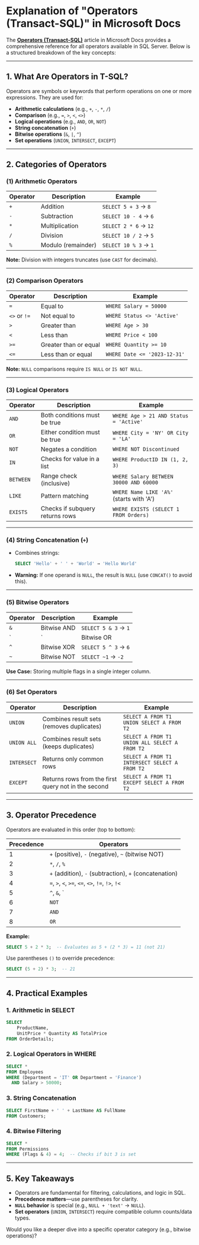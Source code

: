 # **Explanation of "Operators (Transact-SQL)" in Microsoft Docs**

The **[Operators (Transact-SQL)](https://learn.microsoft.com/en-us/sql/t-sql/language-elements/operators-transact-sql?view=sql-server-ver16)** article in Microsoft Docs provides a comprehensive reference for all operators available in SQL Server. Below is a structured breakdown of the key concepts:

---

## **1. What Are Operators in T-SQL?**
Operators are symbols or keywords that perform operations on one or more expressions. They are used for:
- **Arithmetic calculations** (e.g., `+`, `-`, `*`, `/`)
- **Comparison** (e.g., `=`, `>`, `<`, `<>`)
- **Logical operations** (e.g., `AND`, `OR`, `NOT`)
- **String concatenation** (`+`)
- **Bitwise operations** (`&`, `|`, `^`)
- **Set operations** (`UNION`, `INTERSECT`, `EXCEPT`)

---

## **2. Categories of Operators**
### **(1) Arithmetic Operators**
| Operator | Description | Example |
|----------|-------------|---------|
| `+` | Addition | `SELECT 5 + 3` → `8` |
| `-` | Subtraction | `SELECT 10 - 4` → `6` |
| `*` | Multiplication | `SELECT 2 * 6` → `12` |
| `/` | Division | `SELECT 10 / 2` → `5` |
| `%` | Modulo (remainder) | `SELECT 10 % 3` → `1` |

**Note:** Division with integers truncates (use `CAST` for decimals).

---

### **(2) Comparison Operators**
| Operator | Description | Example |
|----------|-------------|---------|
| `=` | Equal to | `WHERE Salary = 50000` |
| `<>` or `!=` | Not equal to | `WHERE Status <> 'Active'` |
| `>` | Greater than | `WHERE Age > 30` |
| `<` | Less than | `WHERE Price < 100` |
| `>=` | Greater than or equal | `WHERE Quantity >= 10` |
| `<=` | Less than or equal | `WHERE Date <= '2023-12-31'` |

**Note:** `NULL` comparisons require `IS NULL` or `IS NOT NULL`.

---

### **(3) Logical Operators**
| Operator | Description | Example |
|----------|-------------|---------|
| `AND` | Both conditions must be true | `WHERE Age > 21 AND Status = 'Active'` |
| `OR` | Either condition must be true | `WHERE City = 'NY' OR City = 'LA'` |
| `NOT` | Negates a condition | `WHERE NOT Discontinued` |
| `IN` | Checks for value in a list | `WHERE ProductID IN (1, 2, 3)` |
| `BETWEEN` | Range check (inclusive) | `WHERE Salary BETWEEN 30000 AND 60000` |
| `LIKE` | Pattern matching | `WHERE Name LIKE 'A%'` (starts with 'A') |
| `EXISTS` | Checks if subquery returns rows | `WHERE EXISTS (SELECT 1 FROM Orders)` |

---

### **(4) String Concatenation (`+`)**
- Combines strings:
  ```sql
  SELECT 'Hello' + ' ' + 'World' → 'Hello World'
  ```
- **Warning:** If one operand is `NULL`, the result is `NULL` (use `CONCAT()` to avoid this).

---

### **(5) Bitwise Operators**
| Operator | Description | Example |
|----------|-------------|---------|
| `&` | Bitwise AND | `SELECT 5 & 3` → `1` |
| `|` | Bitwise OR | `SELECT 5 | 3` → `7` |
| `^` | Bitwise XOR | `SELECT 5 ^ 3` → `6` |
| `~` | Bitwise NOT | `SELECT ~1` → `-2` |

**Use Case:** Storing multiple flags in a single integer column.

---

### **(6) Set Operators**
| Operator | Description | Example |
|----------|-------------|---------|
| `UNION` | Combines result sets (removes duplicates) | `SELECT A FROM T1 UNION SELECT A FROM T2` |
| `UNION ALL` | Combines result sets (keeps duplicates) | `SELECT A FROM T1 UNION ALL SELECT A FROM T2` |
| `INTERSECT` | Returns only common rows | `SELECT A FROM T1 INTERSECT SELECT A FROM T2` |
| `EXCEPT` | Returns rows from the first query not in the second | `SELECT A FROM T1 EXCEPT SELECT A FROM T2` |

---

## **3. Operator Precedence**
Operators are evaluated in this order (top to bottom):

| Precedence | Operators |
|------------|-----------|
| 1 | `+` (positive), `-` (negative), `~` (bitwise NOT) |
| 2 | `*`, `/`, `%` |
| 3 | `+` (addition), `-` (subtraction), `+` (concatenation) |
| 4 | `=`, `>`, `<`, `>=`, `<=`, `<>`, `!=`, `!>`, `!<` |
| 5 | `^`, `&`, `|` |
| 6 | `NOT` |
| 7 | `AND` |
| 8 | `OR` |

**Example:**  
```sql
SELECT 5 + 2 * 3;  -- Evaluates as 5 + (2 * 3) = 11 (not 21)
```

Use parentheses `()` to override precedence:
```sql
SELECT (5 + 2) * 3;  -- 21
```

---

## **4. Practical Examples**
### **1. Arithmetic in SELECT**
```sql
SELECT 
    ProductName,
    UnitPrice * Quantity AS TotalPrice
FROM OrderDetails;
```

### **2. Logical Operators in WHERE**
```sql
SELECT *
FROM Employees
WHERE (Department = 'IT' OR Department = 'Finance')
  AND Salary > 50000;
```

### **3. String Concatenation**
```sql
SELECT FirstName + ' ' + LastName AS FullName
FROM Customers;
```

### **4. Bitwise Filtering**
```sql
SELECT *
FROM Permissions
WHERE (Flags & 4) = 4;  -- Checks if bit 3 is set
```

---

## **5. Key Takeaways**
- Operators are fundamental for filtering, calculations, and logic in SQL.
- **Precedence matters**—use parentheses for clarity.
- **`NULL` behavior** is special (e.g., `NULL + 'text'` → `NULL`).
- **Set operators** (`UNION`, `INTERSECT`) require compatible column counts/data types.

Would you like a deeper dive into a specific operator category (e.g., bitwise operations)?